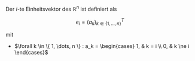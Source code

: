 Der $i$-te Einheitsvektor des $\mathbb{R}^n$ ist definiert als

$$
	e_i = (a_k)_{k \in \{ 1, \dots, n \}}^T
$$

mit
- $\forall k \in \{ 1, \dots, n \} : a_k = \begin{cases} 1, & k = i \\ 0, & k \ne i \end{cases}$